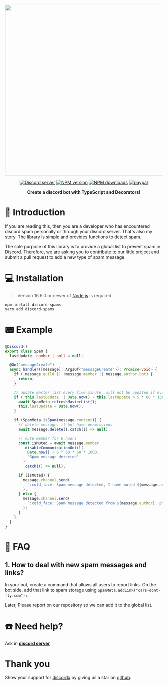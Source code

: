 <div>
  <p align="center">
    <a href="https://discord-ts.js.org" target="_blank" rel="nofollow">
      <img src="https://discord-ts.js.org/discord-ts.svg" width="546" />
    </a>
  </p>
  <p align="center">
    <a href="https://discord.gg/yHQY9fexH9"
      ><img
        src="https://img.shields.io/discord/874802018361950248?color=5865F2&logo=discord&logoColor=white"
        alt="Discord server"
    /></a>
    <a href="https://www.npmjs.com/package/discord-spams"
      ><img
        src="https://img.shields.io/npm/v/discord-spams.svg?maxAge=3600"
        alt="NPM version"
    /></a>
    <a href="https://www.npmjs.com/package/discord-spams"
      ><img
        src="https://img.shields.io/npm/dt/discord-spams.svg?maxAge=3600"
        alt="NPM downloads"
    /></a>
    <a href="https://www.paypal.me/vijayxmeena"
      ><img
        src="https://img.shields.io/badge/donate-paypal-F96854.svg"
        alt="paypal"
    /></a>
  </p>
  <p align="center">
    <b> Create a discord bot with TypeScript and Decorators! </b>
  </p>
</div>

# 📖 Introduction

If you are reading this, then you are a developer who has encountered discord spam personally or through your discord server. That's also my story. The library is simple and provides functions to detect spam.

The sole purpose of this library is to provide a global list to prevent spam in Discord. Therefore, we are asking you to contribute to our little project and submit a pull request to add a new type of spam message.

# 💻 Installation

> Version 16.6.0 or newer of [Node.js](https://nodejs.org/) is required

```
npm install discord-spams
yarn add discord-spams
```

# 📟 Example

```ts
@Discord()
export class Spam {
  lastUpdate: number | null = null;

  @On("messageCreate")
  async handler([message]: ArgsOf<"messageCreate">): Promise<void> {
    if (!message.guild || !message.member || message.author.bot) {
      return;
    }

    // update master list every five minute, will not be updated if event is not called
    if (!this.lastUpdate || Date.now() - this.lastUpdate > 5 * 60 * 1000) {
      await SpamMeta.refreshMasterList();
      this.lastUpdate = Date.now();
    }

    if (SpamMeta.isSpam(message.content)) {
      // delete message, if bot have permissions
      await message.delete().catch(() => null);

      // mute member for 6 hours
      const isMuted = await message.member
        .disableCommunicationUntil(
          Date.now() + 6 * 60 * 60 * 1000,
          "Spam message detected"
        )
        .catch(() => null);

      if (isMuted) {
        message.channel.send(
          `:cold_face: Spam message detected, I have muted ${message.author} for 6 hours.`
        );
      } else {
        message.channel.send(
          `:cold_face: Spam message detected from ${message.author}, please allow me to mute members!`
        );
      }
    }
  }
}
```

# 🙋 FAQ

## 1. How to deal with new spam messages and links?

In your bot, create a command that allows all users to report links. On the bot side, add that link to spam storage using `SpamMeta.addLink("cars-dont-fly.com");`.

Later, Please report on our repository so we can add it to the global list.

# ☎️ Need help?

Ask in **[discord server](https://discord.gg/yHQY9fexH9)**

# Thank you

Show your support for [discordx](https://www.npmjs.com/package/discordx) by giving us a star on [github](https://github.com/oceanroleplay/discord.ts).
